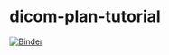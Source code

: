 # dicom-plan-tutorial
 
[![Binder](https://mybinder.org/badge_logo.svg)](https://mybinder.org/v2/gh/alasdairrutherford/dicom-plan-tutorial/main)
